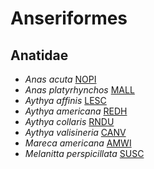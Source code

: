 # Anseriformes
## Anatidae
- *Anas acuta* [NOPI](Anseriformes/Anatidae/Anas.acuta/NOPI.md)
- *Anas platyrhynchos* [MALL](Anseriformes/Anatidae/Anas.platyrhynchos/MALL.md)
- *Aythya affinis* [LESC](Anseriformes/Anatidae/Aythya.affinis/LESC.md)
- *Aythya americana* [REDH](Anseriformes/Anatidae/Aythya.americana/REDH.md)
- *Aythya collaris* [RNDU](Anseriformes/Anatidae/Aythya.collaris/RNDU.md)
- *Aythya valisineria* [CANV](Anseriformes/Anatidae/Aythya.valisineria/CANV.md)
- *Mareca americana* [AMWI](Anseriformes/Anatidae/Mareca.americana/AMWI.md)
- *Melanitta perspicillata* [SUSC](Anseriformes/Anatidae/Melanitta.perspicillata/SUSC.md)
